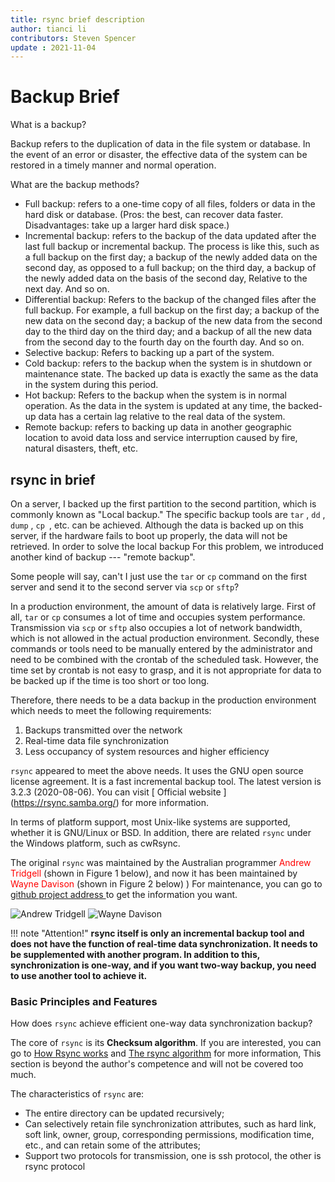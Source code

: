 ```yaml
---
title: rsync brief description
author: tianci li
contributors: Steven Spencer
update : 2021-11-04
---
```


#  Backup Brief

What is a backup?

Backup refers to the duplication of data in the file system or database. In the event of an error or disaster, the effective data of the system can be restored in a timely manner and normal operation.

What are the backup methods?

* Full backup: refers to a one-time copy of all files, folders or data in the hard disk or database. (Pros: the best, can recover data faster. Disadvantages: take up a larger hard disk space.)
* Incremental backup: refers to the backup of the data updated after the last full backup or incremental backup. The process is like this, such as a full backup on the first day; a backup of the newly added data on the second day, as opposed to a full backup; on the third day, a backup of the newly added data on the basis of the second day, Relative to the next day. And so on.
* Differential backup: Refers to the backup of the changed files after the full backup. For example, a full backup on the first day; a backup of the new data on the second day; a backup of the new data from the second day to the third day on the third day; and a backup of all the new data from the second day to the fourth day on the fourth day. And so on.
* Selective backup: Refers to backing up a part of the system.
* Cold backup: refers to the backup when the system is in shutdown or maintenance state. The backed up data is exactly the same as the data in the system during this period.
* Hot backup: Refers to the backup when the system is in normal operation. As the data in the system is updated at any time, the backed-up data has a certain lag relative to the real data of the system.
* Remote backup: refers to backing up data in another geographic location to avoid data loss and service interruption caused by fire, natural disasters, theft, etc.

##  rsync in brief

On a server, I backed up the first partition to the second partition, which is commonly known as "Local backup." The specific backup tools are `tar` , `dd` , `dump` , `cp `, etc. can be achieved. Although the data is backed up on this server, if the hardware fails to boot up properly, the data will not be retrieved. In order to solve the local backup For this problem, we introduced another kind of backup --- "remote backup".

Some people will say, can't I just use the `tar` or `cp` command on the first server and send it to the second server via `scp` or `sftp`?

In a production environment, the amount of data is relatively large. First of all, `tar` or `cp` consumes a lot of time and occupies system performance. Transmission via `scp` or `sftp` also occupies a lot of network bandwidth, which is not allowed in the actual production environment. Secondly, these commands or tools need to be manually entered by the administrator and need to be combined with the crontab of the scheduled task. However, the time set by crontab is not easy to grasp, and it is not appropriate for data to be backed up if the time is too short or too long.

Therefore, there needs to be a data backup in the production environment which needs to meet the following requirements:

1. Backups transmitted over the network
2. Real-time data file synchronization
3. Less occupancy of system resources and higher efficiency

`rsync` appeared to meet the above needs. It uses the GNU open source license agreement. It is a fast incremental backup tool. The latest version is 3.2.3 (2020-08-06). You can visit [ Official website ] (https://rsync.samba.org/) for more information.

In terms of platform support, most Unix-like systems are supported, whether it is GNU/Linux or BSD. In addition, there are related `rsync` under the Windows platform, such as cwRsync.

The original `rsync` was maintained by the Australian programmer <font color=red>Andrew Tridgell</font> (shown in Figure 1 below), and now it has been maintained by <font color=red>Wayne Davison</font> (shown in Figure 2 below) ) For maintenance, you can go to [ github project address ](https://github.com/WayneD/rsync) to get the information you want.

![ Andrew Tridgell ](images/Andrew_Tridgell.jpg)
![ Wayne Davison ](images/Wayne_Davison.jpg)

!!! note "Attention!"
     **rsync itself is only an incremental backup tool and does not have the function of real-time data synchronization. It needs to be supplemented with another program. In addition to this, synchronization is one-way, and if you want two-way backup, you need to use another tool to achieve it.**

###  Basic Principles and Features

How does `rsync` achieve efficient one-way data synchronization backup?

The core of `rsync` is its **Checksum algorithm**. If you are interested, you can go to [How Rsync works](https://rsync.samba.org/how-rsync-works.html) and [The rsync algorithm](https://rsync.samba.org/tech_report/) for more information, This section is beyond the author's competence and will not be covered too much.

The characteristics of `rsync` are:

* The entire directory can be updated recursively;
* Can selectively retain file synchronization attributes, such as hard link, soft link, owner, group, corresponding permissions, modification time, etc., and can retain some of the attributes;
* Support two protocols for transmission, one is ssh protocol, the other is rsync protocol

